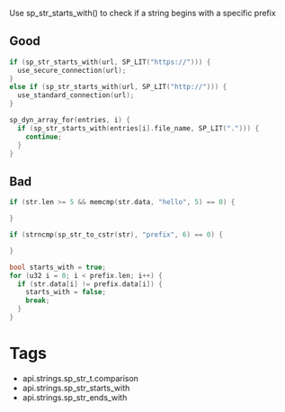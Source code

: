 Use sp_str_starts_with() to check if a string begins with a specific prefix

## Good
```c
if (sp_str_starts_with(url, SP_LIT("https://"))) {
  use_secure_connection(url);
}
else if (sp_str_starts_with(url, SP_LIT("http://"))) {
  use_standard_connection(url);
}

sp_dyn_array_for(entries, i) {
  if (sp_str_starts_with(entries[i].file_name, SP_LIT("."))) {
    continue;
  }
}
```

## Bad
```c
if (str.len >= 5 && memcmp(str.data, "hello", 5) == 0) {

}

if (strncmp(sp_str_to_cstr(str), "prefix", 6) == 0) {

}

bool starts_with = true;
for (u32 i = 0; i < prefix.len; i++) {
  if (str.data[i] != prefix.data[i]) {
    starts_with = false;
    break;
  }
}
```

# Tags
- api.strings.sp_str_t.comparison
- api.strings.sp_str_starts_with
- api.strings.sp_str_ends_with
